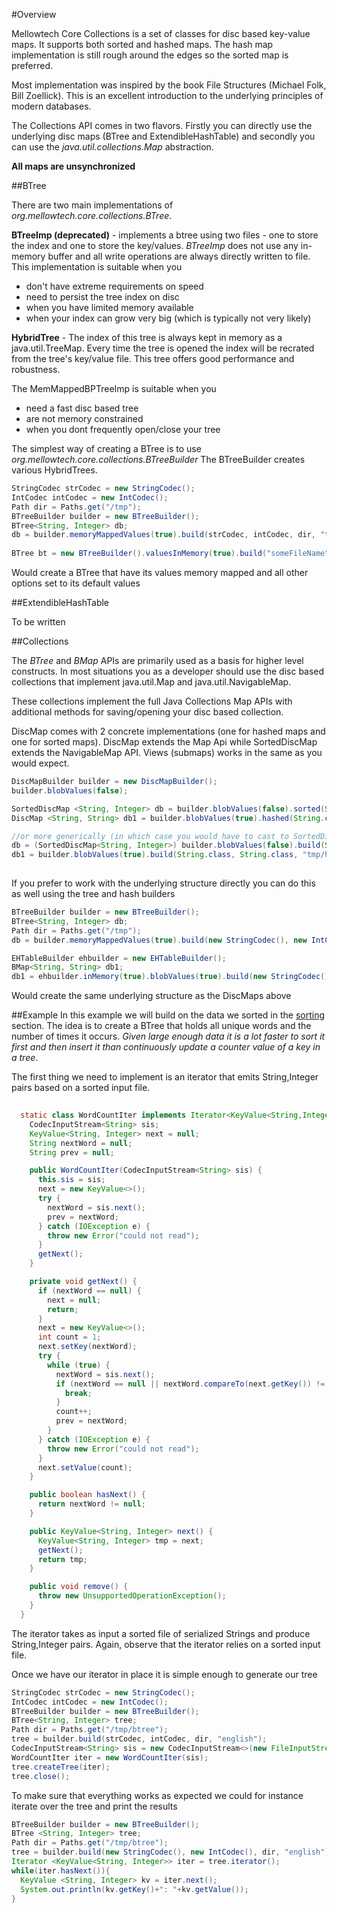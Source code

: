 #Overview

Mellowtech Core Collections is a set of classes for disc based key-value maps. It supports both sorted and hashed maps.
The hash map implementation is still rough around the edges so the sorted map is preferred.

Most implementation was inspired by the book File Structures (Michael Folk, Bill Zoellick). This is an excellent
introduction to the underlying principles of modern databases. 

The Collections API comes in two flavors. Firstly you can directly use the underlying disc maps (BTree and ExtendibleHashTable)
and secondly you can use the *java.util.collections.Map* abstraction.

**All maps are unsynchronized**


##BTree

There are two main implementations of *org.mellowtech.core.collections.BTree*.

**BTreeImp (deprecated)** - implements a btree using two files - one to store the index and one to store the key/values. *BTreeImp* does not use any in-memory buffer and all write
operations are always directly written to file. This implementation is suitable when you
* don't have extreme requirements on speed
* need to persist the tree index on disc
* when you have limited memory available
* when your index can grow very big (which is typically not very likely)

**HybridTree** - The index of this tree is always kept in memory as a java.util.TreeMap. Every time the tree
is opened the index will be recrated from the tree's key/value file. This tree offers good performance and robustness.

The MemMappedBPTreeImp is suitable when you
* need a fast disc based tree
* are not memory constrained
* when you dont frequently open/close your tree

The simplest way of creating a BTree is to use *org.mellowtech.core.collections.BTreeBuilder* The BTreeBuilder creates
various HybridTrees.

```java
StringCodec strCodec = new StringCodec();
IntCodec intCodec = new IntCodec();
Path dir = Paths.get("/tmp");
BTreeBuilder builder = new BTreeBuilder();
BTree<String, Integer> db;
db = builder.memoryMappedValues(true).build(strCodec, intCodec, dir, "treemap");
    
BTree bt = new BTreeBuilder().valuesInMemory(true).build("someFileName",new CBString(), new CBString())
```

Would create a BTree that have its values memory mapped and all other options set to its default values

##ExtendibleHashTable

To be written

##Collections

The _BTree_ and _BMap_ APIs are primarily used as a basis for higher level constructs. In most situations
you as a developer should use the disc based collections that implement java.util.Map and java.util.NavigableMap.

These collections implement the full Java Collections Map APIs with additional methods for saving/opening your
disc based collection.


DiscMap comes with 2 concrete implementations (one for hashed maps and one for sorted maps). DiscMap extends the Map Api while SortedDiscMap extends the NavigableMap API. Views (submaps) works in the same
as you would expect.

```java
DiscMapBuilder builder = new DiscMapBuilder();
builder.blobValues(false);

SortedDiscMap <String, Integer> db = builder.blobValues(false).sorted(String.class, Integer.class, "/tmp/discbasedmap");
DiscMap <String, String> db1 = builder.blobValues(true).hashed(String.class, String.class, "tmp/hashbasedmap");

//or more generically (in which case you would have to cast to SortedDiscMap)
db = (SortedDiscMap<String, Integer>) builder.blobValues(false).build(String.class, Integer.class, "/tmp/discbasedmap", true);
db1 = builder.blobValues(true).build(String.class, String.class, "tmp/hashbasedmap", false);
  
```

If you prefer to work with the underlying structure directly you can do this as well using the tree and hash builders

```java
BTreeBuilder builder = new BTreeBuilder();
BTree<String, Integer> db;
Path dir = Paths.get("/tmp");
db = builder.memoryMappedValues(true).build(new StringCodec(), new IntCodec(), dir,"treemap");

EHTableBuilder ehbuilder = new EHTableBuilder();
BMap<String, String> db1;
db1 = ehbuilder.inMemory(true).blobValues(true).build(new StringCodec(), new StringCodec(),"/tmp/hashmap");
```

Would create the same underlying structure as the DiscMaps above

##Example
In this example we will build on the data we sorted in the [sorting](sorting.html) section. The idea is to create a
BTree that holds all unique words and the number of times it occurs. _Given large enough data it is a lot faster to
sort it first and then insert it than continuously update a counter value of a key in a tree_.

The first thing we need to implement is an iterator that emits String,Integer pairs based on a sorted input file.

```java
  
  static class WordCountIter implements Iterator<KeyValue<String,Integer>> {
    CodecInputStream<String> sis;
    KeyValue<String, Integer> next = null;
    String nextWord = null;
    String prev = null;

    public WordCountIter(CodecInputStream<String> sis) {
      this.sis = sis;
      next = new KeyValue<>();
      try {
        nextWord = sis.next();
        prev = nextWord;
      } catch (IOException e) {
        throw new Error("could not read");
      }
      getNext();
    }

    private void getNext() {
      if (nextWord == null) {
        next = null;
        return;
      }
      next = new KeyValue<>();
      int count = 1;
      next.setKey(nextWord);
      try {
        while (true) {
          nextWord = sis.next();
          if (nextWord == null || nextWord.compareTo(next.getKey()) != 0) {
            break;
          }
          count++;
          prev = nextWord;
        }
      } catch (IOException e) {
        throw new Error("could not read");
      }
      next.setValue(count);
    }

    public boolean hasNext() {
      return nextWord != null;
    }

    public KeyValue<String, Integer> next() {
      KeyValue<String, Integer> tmp = next;
      getNext();
      return tmp;
    }

    public void remove() {
      throw new UnsupportedOperationException();
    }
  }
```

The iterator takes as input a sorted file of serialized Strings and produce String,Integer pairs. Again, observe that the iterator
relies on a sorted input file.

Once we have our iterator in place it is simple enough to generate our tree

```java
StringCodec strCodec = new StringCodec();
IntCodec intCodec = new IntCodec();
BTreeBuilder builder = new BTreeBuilder();
BTree<String, Integer> tree;
Path dir = Paths.get("/tmp/btree");
tree = builder.build(strCodec, intCodec, dir, "english");
CodecInputStream<String> sis = new CodecInputStream<>(new FileInputStream("/tmp/english-sorted.bs"), strCodec);
WordCountIter iter = new WordCountIter(sis);
tree.createTree(iter);
tree.close();
```

To make sure that everything works as expected we could for instance iterate over the tree and print the results

```java
BTreeBuilder builder = new BTreeBuilder();
BTree <String, Integer> tree;
Path dir = Paths.get("/tmp/btree");
tree = builder.build(new StringCodec(), new IntCodec(), dir, "english");
Iterator <KeyValue<String, Integer>> iter = tree.iterator();
while(iter.hasNext()){
  KeyValue <String, Integer> kv = iter.next();
  System.out.println(kv.getKey()+": "+kv.getValue());
}
```








